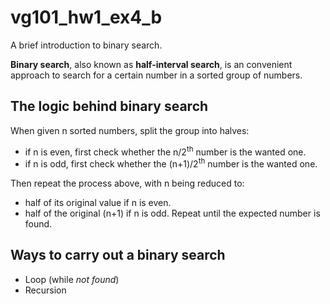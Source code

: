 # vg101_hw1_ex4_b
A brief introduction to binary search.

**Binary search**, also known as **half-interval search**, is an convenient approach to search for a certain number in a sorted group of numbers.

The logic behind binary search
------
When given n sorted numbers, split the group into halves:
* if n is even, first check whether the n/2<sup>th</sup> number is the wanted one.
* if n is odd, first check whether the (n+1)/2<sup>th</sup> number is the wanted one.

Then repeat the process above, with n being reduced to:
* half of its original value if n is even.
* half of the original (n+1) if n is odd.
Repeat until the expected number is found.

Ways to carry out a binary search
------
* Loop (while *not found*)
* Recursion
